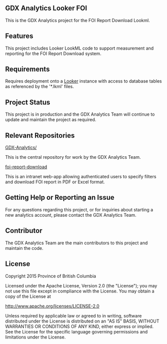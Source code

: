 ## GDX Analytics Looker FOI

This is the GDX Analytics project for the FOI Report Download Lookml.

## Features

This project includes Looker LookML code to support measurement and reporting for the FOI Report Download system.

## Requirements
 
Requires deployment onto a [Looker](https://looker.com/) instance with access to database tables as referenced by the '*.lkml' files.

## Project Status

This project is in production and the GDX Analytics Team will continue to update and maintain the project as required.

## Relevant Repositories

[GDX-Analytics/](https://github.com/bcgov/GDX-Analytics/)

This is the central repository for work by the GDX Analytics Team.

[foi-report-download](https://github.com/bcgov/foi-report-download)

This is an intranet web-app allowing authenticated users to specify filters and download FOI report in PDF or Excel format.

## Getting Help or Reporting an Issue
 
For any questions regarding this project, or for inquiries about starting a new analytics account, please contact the GDX Analytics Team.
 
## Contributor
 
The GDX Analytics Team are the main contributors to this project and maintain the code.
 
## License

Copyright 2015 Province of British Columbia

Licensed under the Apache License, Version 2.0 (the "License");
you may not use this file except in compliance with the License.
You may obtain a copy of the License at

   http://www.apache.org/licenses/LICENSE-2.0

Unless required by applicable law or agreed to in writing, software
distributed under the License is distributed on an "AS IS" BASIS,
WITHOUT WARRANTIES OR CONDITIONS OF ANY KIND, either express or implied.
See the License for the specific language governing permissions and limitations under the License.
